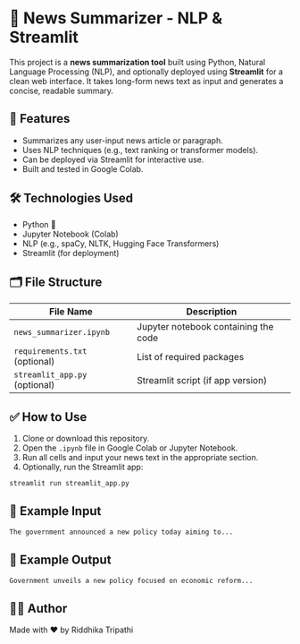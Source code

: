 # 📰 News Summarizer - NLP & Streamlit

This project is a **news summarization tool** built using Python, Natural Language Processing (NLP), and optionally deployed using **Streamlit** for a clean web interface. It takes long-form news text as input and generates a concise, readable summary.

## 🚀 Features

- Summarizes any user-input news article or paragraph.
- Uses NLP techniques (e.g., text ranking or transformer models).
- Can be deployed via Streamlit for interactive use.
- Built and tested in Google Colab.

## 🛠 Technologies Used

- Python 🐍
- Jupyter Notebook (Colab)
- NLP (e.g., spaCy, NLTK, Hugging Face Transformers)
- Streamlit (for deployment)

## 🗂 File Structure

| File Name                         | Description                          |
|----------------------------------|--------------------------------------|
| `news_summarizer.ipynb`          | Jupyter notebook containing the code |
| `requirements.txt` (optional)    | List of required packages            |
| `streamlit_app.py` (optional)    | Streamlit script (if app version)    |

## ✅ How to Use

1. Clone or download this repository.
2. Open the `.ipynb` file in Google Colab or Jupyter Notebook.
3. Run all cells and input your news text in the appropriate section.
4. Optionally, run the Streamlit app:

```bash
streamlit run streamlit_app.py
```

## 📌 Example Input
```bash
The government announced a new policy today aiming to...
```
## 🧾 Example Output
```bash
Government unveils a new policy focused on economic reform...
```

## 👨‍💻 Author
Made with ❤️ by Riddhika Tripathi
